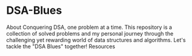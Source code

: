 # DSA-Blues
About Conquering DSA, one problem at a time. This repository is a collection of solved problems and my personal journey through the challenging yet rewarding world of data structures and algorithms. Let's tackle the "DSA Blues" together!  Resources
